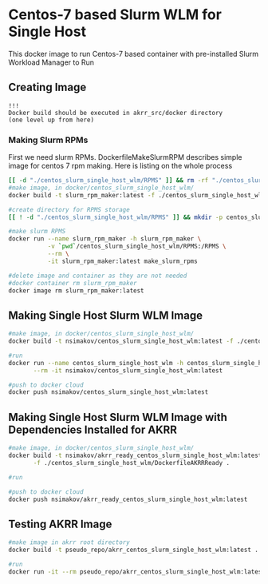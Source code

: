 # Centos-7 based Slurm WLM for Single Host

This docker image to run Centos-7 based container
with pre-installed Slurm Workload Manager to
Run 

## Creating Image

```
!!!
Docker build should be executed in akrr_src/docker directory
(one level up from here)
```

### Making Slurm RPMs

First we need slurm RPMs.
DockerfileMakeSlurmRPM describes simple image for centos 7 rpm making.
Here is listing on the whole process

```bash
[[ -d "./centos_slurm_single_host_wlm/RPMS" ]] && rm -rf "./centos_slurm_single_host_wlm/RPMS" 
#make image, in docker/centos_slurm_single_host_wlm/
docker build -t slurm_rpm_maker:latest -f ./centos_slurm_single_host_wlm/DockerfileMakeSlurmRPM .

#create directory for RPMS storage
[[ ! -d "./centos_slurm_single_host_wlm/RPMS" ]] && mkdir -p centos_slurm_single_host_wlm/RPMS

#make slurm RPMS
docker run --name slurm_rpm_maker -h slurm_rpm_maker \
           -v `pwd`/centos_slurm_single_host_wlm/RPMS:/RPMS \
           --rm \
           -it slurm_rpm_maker:latest make_slurm_rpms

#delete image and container as they are not needed
#docker container rm slurm_rpm_maker
docker image rm slurm_rpm_maker:latest
```

## Making Single Host Slurm WLM Image

```bash
#make image, in docker/centos_slurm_single_host_wlm/
docker build -t nsimakov/centos_slurm_single_host_wlm:latest -f ./centos_slurm_single_host_wlm/Dockerfile .

#run
docker run --name centos_slurm_single_host_wlm -h centos_slurm_single_host_wlm \
       --rm -it nsimakov/centos_slurm_single_host_wlm:latest

#push to docker cloud
docker push nsimakov/centos_slurm_single_host_wlm:latest
```

## Making Single Host Slurm WLM Image with Dependencies Installed for AKRR

```bash
#make image, in docker/centos_slurm_single_host_wlm/
docker build -t nsimakov/akrr_ready_centos_slurm_single_host_wlm:latest \
       -f ./centos_slurm_single_host_wlm/DockerfileAKRRReady .

#run

#push to docker cloud
docker push nsimakov/akrr_ready_centos_slurm_single_host_wlm:latest
```

## Testing AKRR Image

```bash
#make image in akrr root directory
docker build -t pseudo_repo/akrr_centos_slurm_single_host_wlm:latest .

#run
docker run -it --rm pseudo_repo/akrr_centos_slurm_single_host_wlm:latest bash

```
